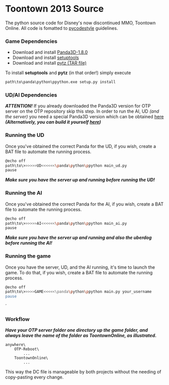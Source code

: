 # Toontown 2013 Source

The python source code for Disney's now discontinued MMO, Toontown Online. All code is fomatted to [pycodestyle](https://github.com/PyCQA/pycodestyle) guidelines. 

### Game Dependencies

- Download and install [Panda3D-1.8.0](https://www.panda3d.org/download/sdk-1-8-0/)
- Download and install [setuptools](https://files.pythonhosted.org/packages/b8/04/be569e393006fa9a2c10ef72ea33133c2902baa115dd1d4279dae55c3b3b/setuptools-36.8.0.zip)
- Download and install [pytz (TAR file)](https://pypi.org/project/pytz/#files)

To install **setuptools** and **pytz** (in that order!) simply execute
```sh
path\to\panda\python\ppython.exe setup.py install
```

### UD/AI Dependencies
***ATTENTION!*** If you already downloaded the Panda3D version for OTP server on the OTP repository skip this step.
In order to run the AI, UD *(and the server)* you need a special Panda3D version which can be obtained [here](https://www.dropbox.com/s/0i7puwbqz9b4wt9/Panda3D-1.10.0-x64.exe?dl=1) ***(Alternatively, you can build it yourself [here](https://github.com/Astron/panda3d))***

### Running the UD
Once you've obtained the correct Panda for the UD, if you wish, create a BAT file to automate the running process.
```sh
@echo off
path\to\>>>>>>UD<<<<<<\panda\python\ppython main_ud.py
pause
```
***Make sure you have the server up and running before running the UD!***

### Running the AI
Once you've obtained the correct Panda for the AI, if you wish, create a BAT file to automate the running process.
```sh
@echo off
path\to\>>>>>>AI<<<<<<\panda\python\ppython main_ai.py
pause
```
***Make sure you have the server up and running and also the uberdog before running the AI!***

### Running the game
Once you have the server, UD, and the AI running, it's time to launch the game.
To do that, if you wish, create a BAT file to automate the running process.
```sh
@echo off
path\to\>>>>>GAME<<<<<\panda\python\ppython main.py your_username
pause
```
´
### Workflow
***Have your OTP server folder one directory up the game folder, and always leave the name of the folder as ToontownOnline, as illustrated.***
```
anywhere\
    OTP-Reboot\
        ...
    ToontownOnline\
        ...
```

This way the DC file is manageable by both projects without the needing of copy-pasting every change.
